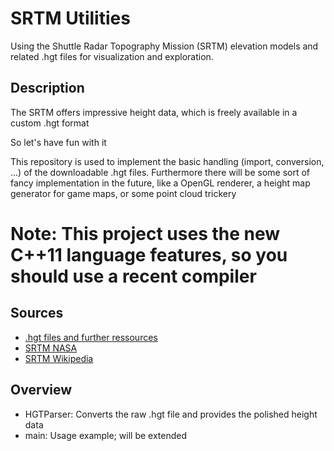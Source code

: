 SRTM Utilities
==============

Using the Shuttle Radar Topography Mission (SRTM) elevation models and related .hgt files for visualization and exploration.


Description
-----------

The SRTM offers impressive height data, which is freely available in a custom .hgt format

So let's have fun with it

This repository is used to implement the basic handling (import, conversion, ...) of the downloadable .hgt files.
Furthermore there will be some sort of fancy implementation in the future, like a OpenGL renderer, a height map generator for game maps, or some point cloud trickery

# Note: This project uses the new C++11 language features, so you should use a recent compiler


Sources
-------

  * [.hgt files and further ressources](http://dds.cr.usgs.gov/srtm/)
  * [SRTM NASA](http://www2.jpl.nasa.gov/srtm/)
  * [SRTM Wikipedia](https://en.wikipedia.org/wiki/SRTM)


Overview
--------

  * HGTParser: Converts the raw .hgt file and provides the polished height data
  * main: Usage example; will be extended
